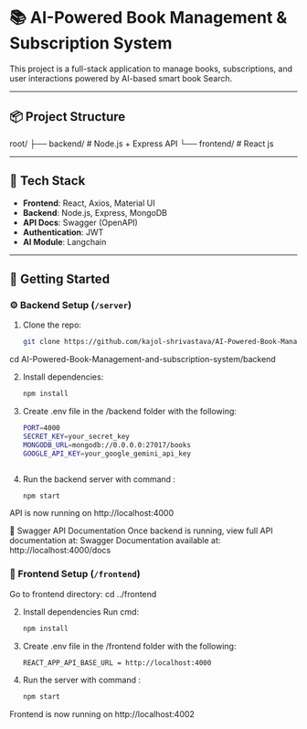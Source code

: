 # 📚 AI-Powered Book Management & Subscription System

This project is a full-stack application to manage books, subscriptions, and user interactions powered by AI-based smart book Search.

---

## 📦 Project Structure


root/
├── backend/ # Node.js + Express API
└── frontend/ # React js



---

## 🧰 Tech Stack

- **Frontend**: React, Axios, Material UI
- **Backend**: Node.js, Express, MongoDB
- **API Docs**: Swagger (OpenAPI)
- **Authentication**: JWT
- **AI Module**: Langchain

---

## 🚀 Getting Started

### ⚙️ Backend Setup (`/server`)

1. Clone the repo:
   ```bash
   git clone https://github.com/kajol-shrivastava/AI-Powered-Book-Management-and-subscription-system.git

cd AI-Powered-Book-Management-and-subscription-system/backend

2. Install dependencies:

    ```bash 
    npm install

3. Create .env file in the /backend folder with the following:

    ```bash
    PORT=4000
    SECRET_KEY=your_secret_key
    MONGODB_URL=mongodb://0.0.0.0:27017/books
    GOOGLE_API_KEY=your_google_gemini_api_key



4. Run the backend server with command :

   ```bash
   npm start


API is now running on http://localhost:4000

📌 Swagger API Documentation
Once backend is running, view full API documentation at:
Swagger Documentation available at: http://localhost:4000/docs


### 🎨 Frontend Setup (`/frontend`)

Go to frontend directory: cd ../frontend


2. Install dependencies Run cmd:

    ```bash
    npm install

3. Create .env file in the /frontend folder with the following:

    ```bash
    REACT_APP_API_BASE_URL = http://localhost:4000 


4. Run the server with command :  

    ```bash 
    npm start


Frontend is now running on http://localhost:4002




